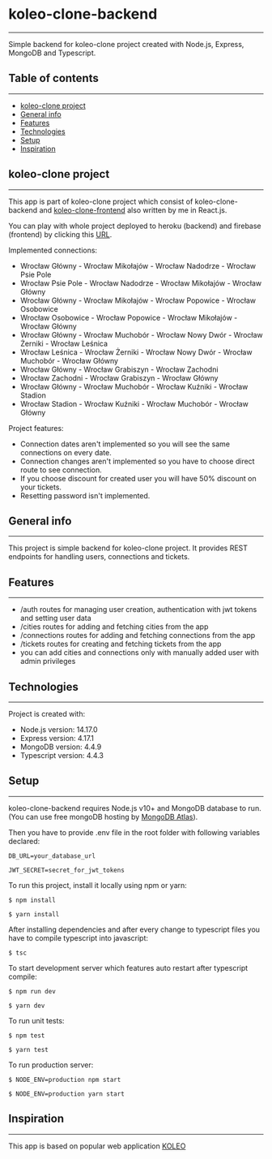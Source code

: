 # koleo-clone-backend
---
Simple backend for koleo-clone project created with Node.js, Express, MongoDB and Typescript.

## Table of contents
---
* [koleo-clone project](#koleo-clone)
* [General info](#general-info)
* [Features](#features)
* [Technologies](#technologies)
* [Setup](#setup)
* [Inspiration](#inspiration)

## koleo-clone project
---
This app is part of koleo-clone project which consist of koleo-clone-backend and [koleo-clone-frontend](https://github.com/marolis1239/koleo-clone-frontend) also written by me in React.js.

You can play with whole project deployed to heroku (backend) and firebase (frontend) by clicking this [URL](https://koleo-clone.web.app/).

Implemented connections:
* Wrocław Główny - Wrocław Mikołajów - Wrocław Nadodrze - Wrocław Psie Pole
* Wrocław Psie Pole - Wrocław Nadodrze - Wrocław Mikołajów - Wrocław Główny
* Wrocław Główny - Wrocław Mikołajów - Wrocław Popowice - Wrocław Osobowice
* Wrocław Osobowice - Wrocław Popowice - Wrocław Mikołajów - Wrocław Główny
* Wrocław Główny - Wrocław Muchobór - Wrocław Nowy Dwór - Wrocław Żerniki - Wrocław Leśnica
* Wrocław Leśnica - Wrocław Żerniki - Wrocław Nowy Dwór - Wrocław Muchobór - Wrocław Główny
* Wrocław Główny - Wrocław Grabiszyn - Wrocław Zachodni
* Wrocław Zachodni - Wrocław Grabiszyn - Wrocław Główny
* Wrocław Główny - Wrocław Muchobór - Wrocław Kuźniki - Wrocław Stadion
* Wrocław Stadion - Wrocław Kuźniki - Wrocław Muchobór - Wrocław Główny

Project features:
* Connection dates aren't implemented so you will see the same connections on every date.
* Connection changes aren't implemented so you have to choose direct route to see connection.
* If you choose discount for created user you will have 50% discount on your tickets.
* Resetting password isn't implemented.

## General info
---
This project is simple backend for koleo-clone project. It provides REST endpoints for handling users, connections and tickets.

## Features
---
* /auth routes for managing user creation, authentication with jwt tokens and setting user data
* /cities routes for adding and fetching cities from the app
* /connections routes for adding and fetching connections from the app
* /tickets routes for creating and fetching tickets from the app
* you can add cities and connections only with manually added user with admin privileges
	
## Technologies
---
Project is created with:
* Node.js version: 14.17.0
* Express version: 4.17.1
* MongoDB version: 4.4.9
* Typescript version: 4.4.3
	
## Setup
---
koleo-clone-backend requires Node.js v10+ and MongoDB database to run.
(You can use free mongoDB hosting by [MongoDB Atlas](https://www.mongodb.com/cloud/atlas)).

Then you have to provide .env file in the root folder with following variables declared:
```
DB_URL=your_database_url

JWT_SECRET=secret_for_jwt_tokens
```

To run this project, install it locally using npm or yarn:

```
$ npm install
```
```
$ yarn install
```

After installing dependencies and after every change to typescript files you have to compile typescript into javascript:

```
$ tsc
```

To start development server which features auto restart after typescript compile:

```
$ npm run dev
```
```
$ yarn dev
```

To run unit tests:

```
$ npm test
```
```
$ yarn test
```

To run production server:

```
$ NODE_ENV=production npm start
```
```
$ NODE_ENV=production yarn start
```

## Inspiration
---
This app is based on popular web application [KOLEO](https://koleo.pl/)


